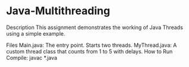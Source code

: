# Java-Multithreading
Description
This assignment demonstrates the working of Java Threads using a simple example.

Files
Main.java: The entry point. Starts two threads.
MyThread.java: A custom thread class that counts from 1 to 5 with delays.
How to Run
Compile:
javac *.java
